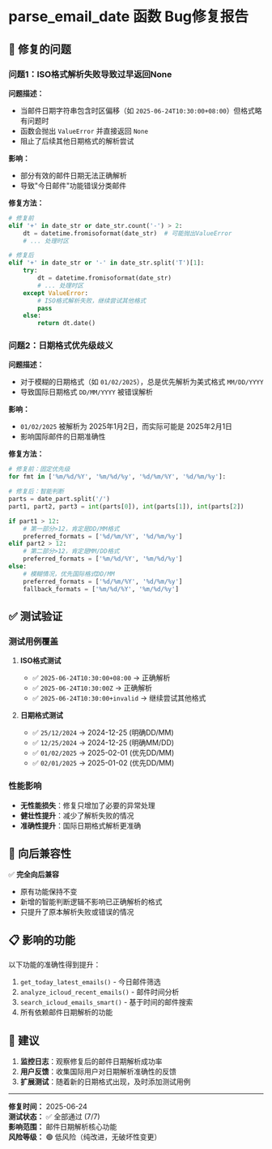 # parse_email_date 函数 Bug修复报告

## 🐛 修复的问题

### 问题1：ISO格式解析失败导致过早返回None
**问题描述：**
- 当邮件日期字符串包含时区偏移（如 `2025-06-24T10:30:00+08:00`）但格式略有问题时
- 函数会抛出 `ValueError` 并直接返回 `None`
- 阻止了后续其他日期格式的解析尝试

**影响：**
- 部分有效的邮件日期无法正确解析
- 导致"今日邮件"功能错误分类邮件

**修复方法：**
```python
# 修复前
elif '+' in date_str or date_str.count('-') > 2:
    dt = datetime.fromisoformat(date_str)  # 可能抛出ValueError
    # ... 处理时区

# 修复后  
elif '+' in date_str or '-' in date_str.split('T')[1]:
    try:
        dt = datetime.fromisoformat(date_str)
        # ... 处理时区
    except ValueError:
        # ISO格式解析失败，继续尝试其他格式
        pass
    else:
        return dt.date()
```

### 问题2：日期格式优先级歧义 
**问题描述：**
- 对于模糊的日期格式（如 `01/02/2025`），总是优先解析为美式格式 `MM/DD/YYYY`
- 导致国际日期格式 `DD/MM/YYYY` 被错误解析

**影响：**
- `01/02/2025` 被解析为 2025年1月2日，而实际可能是 2025年2月1日
- 影响国际邮件的日期准确性

**修复方法：**
```python
# 修复前：固定优先级
for fmt in ['%m/%d/%Y', '%m/%d/%y', '%d/%m/%Y', '%d/%m/%y']:

# 修复后：智能判断
parts = date_part.split('/')
part1, part2, part3 = int(parts[0]), int(parts[1]), int(parts[2])

if part1 > 12:
    # 第一部分>12，肯定是DD/MM格式
    preferred_formats = ['%d/%m/%Y', '%d/%m/%y'] 
elif part2 > 12:
    # 第二部分>12，肯定是MM/DD格式
    preferred_formats = ['%m/%d/%Y', '%m/%d/%y']
else:
    # 模糊情况，优先国际格式DD/MM
    preferred_formats = ['%d/%m/%Y', '%d/%m/%y']
    fallback_formats = ['%m/%d/%Y', '%m/%d/%y']
```

## ✅ 测试验证

### 测试用例覆盖
1. **ISO格式测试**
   - ✅ `2025-06-24T10:30:00+08:00` → 正确解析
   - ✅ `2025-06-24T10:30:00Z` → 正确解析
   - ✅ `2025-06-24T10:30:00+invalid` → 继续尝试其他格式

2. **日期格式测试**
   - ✅ `25/12/2024` → 2024-12-25 (明确DD/MM)
   - ✅ `12/25/2024` → 2024-12-25 (明确MM/DD)
   - ✅ `01/02/2025` → 2025-02-01 (优先DD/MM)
   - ✅ `02/01/2025` → 2025-01-02 (优先DD/MM)

### 性能影响
- **无性能损失**：修复只增加了必要的异常处理
- **健壮性提升**：减少了解析失败的情况
- **准确性提升**：国际日期格式解析更准确

## 🔄 向后兼容性

✅ **完全向后兼容**
- 原有功能保持不变
- 新增的智能判断逻辑不影响已正确解析的格式
- 只提升了原本解析失败或错误的情况

## 📋 影响的功能

以下功能的准确性得到提升：
1. `get_today_latest_emails()` - 今日邮件筛选
2. `analyze_icloud_recent_emails()` - 邮件时间分析  
3. `search_icloud_emails_smart()` - 基于时间的邮件搜索
4. 所有依赖邮件日期解析的功能

## 🎯 建议

1. **监控日志**：观察修复后的邮件日期解析成功率
2. **用户反馈**：收集国际用户对日期解析准确性的反馈
3. **扩展测试**：随着新的日期格式出现，及时添加测试用例

---

**修复时间：** 2025-06-24  
**测试状态：** ✅ 全部通过 (7/7)  
**影响范围：** 邮件日期解析核心功能  
**风险等级：** 🟢 低风险（纯改进，无破坏性变更） 